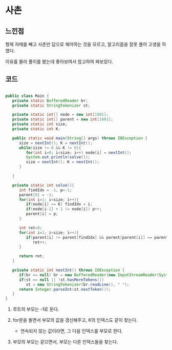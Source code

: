 # 사촌 

## 느낀점 

형제 자매를 빼고 사촌만 답으로 해야하는 것을 모르고, 알고리즘을 잘못 풀어 고생을 하였다.

이유를 몰라 풀이를 봤는데 좋아보여서 참고하여 짜보았다.

## 코드

```java

public class Main {
   private static BufferedReader br;
   private static StringTokenizer st;

   private static int[] node = new int[1001];
   private static int[] parent = new int[1001];
   private static int size;
   private static int K;

   public static void main(String[] args) throws IOException {
      size = nextInt(); K = nextInt();
      while(size != 0 && K != 0){
         for(int i=0; i<size; i++) node[i] = nextInt();
         System.out.println(solve());
         size = nextInt(); K = nextInt();
      }

   }

   private static int solve(){
      int findIdx = -1, p=-1;
      parent[0] = -1;
      for(int i=1; i<size; i++){
         if(node[i] == K) findIdx = i;
         if(node[i-1] + 1 != node[i]) p++;
         parent[i] = p;
      }

      int ret=0;
      for(int i=1; i<size; i++){
         if(parent[i] != parent[findIdx] && parent[parent[i]] == parent[parent[findIdx]])
            ret++;
      }

      return ret;
   }

   private static int nextInt() throws IOException {
      if(br == null) br = new BufferedReader(new InputStreamReader(System.in));
      if(st == null || !st.hasMoreTokens())
         st = new StringTokenizer(br.readLine(), " ");
      return Integer.parseInt(st.nextToken());
   }
}
```

1. 루트의 부모는 -1로 둔다.

2. for문을 돌면서 부모의 값을 갱신해주고, K의 인덱스도 같이 찾는다.

   * 연속되지 않는 값이라면, 그 다음 인덱스를 부모로 한다.

3. 부모의 부모는 같으면서, 부모는 다른 인덱스들을 찾는다.

